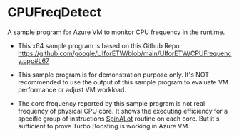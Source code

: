 # CPUFreqDetect
A sample program for Azure VM to monitor CPU frequency in the runtime.

- This x64 sample program is based on this Github Repo
https://github.com/google/UIforETW/blob/main/UIforETW/CPUFrequency.cpp#L67

- This sample program is for demonstration purpose only. It's NOT recommended to use the output of this sample program to evaluate VM performance or adjust VM workload. 

- The core frequency reported by this sample program is not real frequency of physical CPU core. It shows the executing efficiency for a specific group of instructions [SpinALot](https://github.com/google/UIforETW/blob/main/UIforETW/SpinALot64.asm) routine on each core. But it's sufficient to prove Turbo Boosting is working in Azure VM.
